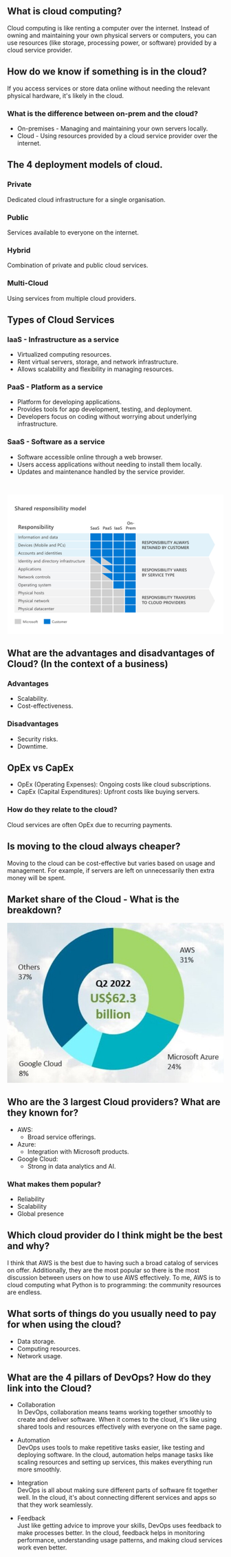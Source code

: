 ## What is cloud computing?
Cloud computing is like renting a computer over the internet. Instead of owning and maintaining your own physical servers or computers, you can use resources (like storage, processing power, or software) provided by a cloud service provider.
## How do we know if something is in the cloud?
If you access services or store data online without needing the relevant physical hardware, it's likely in the cloud.

### What is the difference between on-prem and the cloud?
* On-premises - Managing and maintaining your own servers locally.
* Cloud - Using resources provided by a cloud service provider over the internet.
## The 4 deployment models of cloud.
### Private
Dedicated cloud infrastructure for a single organisation.
### Public
Services available to everyone on the internet.
### Hybrid
Combination of private and public cloud services.
### Multi-Cloud
Using services from multiple cloud providers.

## Types of Cloud Services
### IaaS - Infrastructure as a service
- Virtualized computing resources.
- Rent virtual servers, storage, and network infrastructure.
- Allows scalability and flexibility in managing resources.
### PaaS - Platform as a service
- Platform for developing applications.
- Provides tools for app development, testing, and deployment.
- Developers focus on coding without worrying about underlying infrastructure.
### SaaS - Software as a service
- Software accessible online through a web browser.
- Users access applications without needing to install them locally.
- Updates and maintenance handled by the service provider.

<br>

![img_1.png](img_1.png)

## What are the advantages and disadvantages of Cloud? (In the context of a business)
### Advantages
* Scalability.
* Cost-effectiveness.
### Disadvantages
* Security risks.
* Downtime.

## OpEx vs CapEx
* OpEx (Operating Expenses): Ongoing costs like cloud subscriptions.
* CapEx (Capital Expenditures): Upfront costs like buying servers.

### How do they relate to the cloud?
Cloud services are often OpEx due to recurring payments.

## Is moving to the cloud always cheaper?
Moving to the cloud can be cost-effective but varies based on usage and management. For example, if servers are left on unnecessarily then extra money will be spent.

## Market share of the Cloud - What is the breakdown?
![img.png](img.png)

## Who are the 3 largest Cloud providers? What are they known for?
* AWS:
  * Broad service offerings.
* Azure:
  * Integration with Microsoft products.
* Google Cloud:
  * Strong in data analytics and AI.
### What makes them popular?
* Reliability
* Scalability
* Global presence

## Which cloud provider do I think might be the best and why?
I think that AWS is the best due to having such a broad catalog of services on offer. Additionally, they are the most popular so there is the most discussion between users on how to use AWS effectively. To me, AWS is to cloud computing what Python is to programming: the community resources are endless.
## What sorts of things do you usually need to pay for when using the cloud?
* Data storage.
* Computing resources.
* Network usage.
## What are the 4 pillars of DevOps? How do they link into the Cloud?
* Collaboration<br>
In DevOps, collaboration means teams working together smoothly to create and deliver software. When it comes to the cloud, it's like using shared tools and resources effectively with everyone on the same page.

* Automation<br>
DevOps uses tools to make repetitive tasks easier, like testing and deploying software. In the cloud, automation helps manage tasks like scaling resources and setting up services, this makes everything run more smoothly.

* Integration<br>
DevOps is all about making sure different parts of software fit together well. In the cloud, it's about connecting different services and apps so that they work seamlessly.

* Feedback<br>
Just like getting advice to improve your skills, DevOps uses feedback to make processes better. In the cloud, feedback helps in monitoring performance, understanding usage patterns, and making cloud services work even better.
